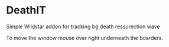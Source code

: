 DeathIT
=======

Simple Wildstar addon for tracking bg death ressurection wave

To move the window mouse over right underneath the boarders.


